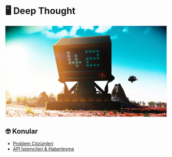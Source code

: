# :desktop_computer: Deep Thought 

![deep-thought.jpg](./img/deep-thought.jpg)



## :nerd_face: Konular

* [Problem Çözümleri](./ProblemCozümleri)
* [API İstemcileri & Haberleşme](./ApiClientsCommunications)